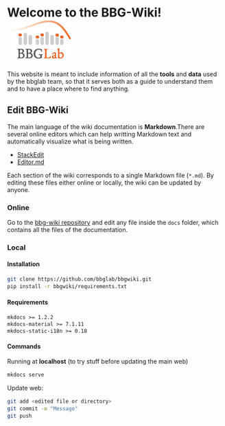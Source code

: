 <!-- # Home -->
# Welcome to the BBG-Wiki! ![bbglab-logo](assets/images/bbglabLOGO_small.png)

This website is meant to include information of all the **tools** and **data** used by the bbglab team, so that it serves both as a guide to understand them and to have a place where to find anything.


## Edit BBG-Wiki

The main language of the wiki documentation is **Markdown**.There are several online editors which can help writting Markdown text and automatically visualize what is being written.

- [StackEdit](https://stackedit.io/app)
- [Editor.md](https://pandao.github.io/editor.md/en.html)

Each section of the wiki corresponds to a single Markdown file (`*.md`). By editing these files either online or locally, the wiki can be updated by anyone.

### Online

Go to the [bbg-wiki repository](https://github.com/bbglab/bbgwiki) and edit any file inside the `docs` folder, which contains all the files of the documentation.

### Local
#### Installation

```bash
git clone https://github.com/bbglab/bbgwiki.git
pip install -r bbgwiki/requirements.txt
```


#### Requirements

```
mkdocs >= 1.2.2
mkdocs-material >= 7.1.11
mkdocs-static-i18n >= 0.18
```

#### Commands
Running at **localhost** (to try stuff before updating the main web)

```bash
mkdocs serve
```

Update web:

```bash
git add <edited file or directory>
git commit -m "Message"
git push
```
